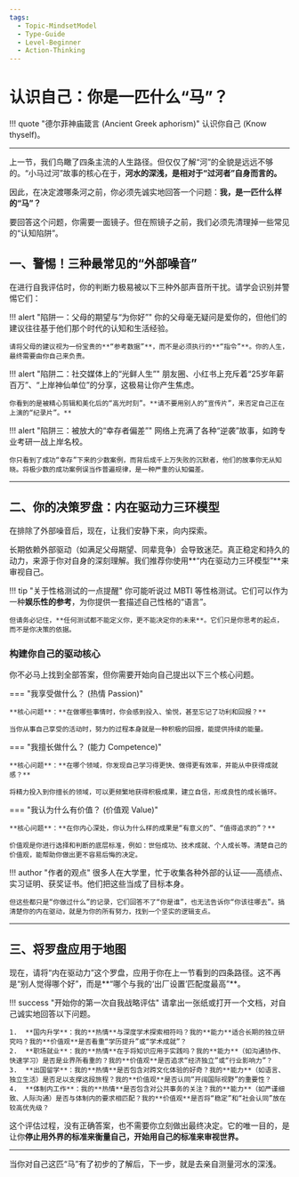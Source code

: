 ```yaml
---
tags:
  - Topic-MindsetModel
  - Type-Guide
  - Level-Beginner
  - Action-Thinking
---
```


# 认识自己：你是一匹什么“马”？

!!! quote "德尔菲神庙箴言 (Ancient Greek aphorism)"
    认识你自己 (Know thyself)。

---

上一节，我们鸟瞰了四条主流的人生路径。但仅仅了解“河”的全貌是远远不够的。“小马过河”故事的核心在于，**河水的深浅，是相对于“过河者”自身而言的。**

因此，在决定渡哪条河之前，你必须先诚实地回答一个问题：**我，是一匹什么样的“马”？**

要回答这个问题，你需要一面镜子。但在照镜子之前，我们必须先清理掉一些常见的“认知陷阱”。

## 一、警惕！三种最常见的“外部噪音”

在进行自我评估时，你的判断力极易被以下三种外部声音所干扰。请学会识别并警惕它们：

!!! alert "陷阱一：父母的期望与“为你好”"
    你的父母毫无疑问是爱你的，但他们的建议往往基于他们那个时代的认知和生活经验。

    请将父母的建议视为一份宝贵的**“参考数据”**，而不是必须执行的**“指令”**。你的人生，最终需要由你自己来负责。

!!! alert "陷阱二：社交媒体上的“光鲜人生”"
    朋友圈、小红书上充斥着“25岁年薪百万”、“上岸神仙单位”的分享，这极易让你产生焦虑。

    你看到的是被精心剪辑和美化后的“高光时刻”。**请不要用别人的“宣传片”，来否定自己正在上演的“纪录片”。**

!!! alert "陷阱三：被放大的“幸存者偏差”"
    网络上充满了各种“逆袭”故事，如跨专业考研一战上岸名校。

    你只看到了成功“幸存”下来的少数案例，而背后成千上万失败的沉默者，他们的故事你无从知晓。将极少数的成功案例误当作普遍规律，是一种严重的认知偏差。

---

## 二、你的决策罗盘：内在驱动力三环模型

在排除了外部噪音后，现在，让我们安静下来，向内探索。

长期依赖外部驱动（如满足父母期望、同辈竞争）会导致迷茫。真正稳定和持久的动力，来源于你对自身的深刻理解。我们推荐你使用**“内在驱动力三环模型”**来审视自己。

!!! tip "关于性格测试的一点提醒"
    你可能听说过 MBTI 等性格测试。它们可以作为一种**娱乐性的参考**，为你提供一套描述自己性格的“语言”。

    但请务必记住，**任何测试都不能定义你，更不能决定你的未来**。它们只是你思考的起点，而不是你决策的依据。

### 构建你自己的驱动核心

你不必马上找到全部答案，但你需要开始向自己提出以下三个核心问题。

=== "我享受做什么？ (热情 Passion)"

    **核心问题**：**在做哪些事情时，你会感到投入、愉悦，甚至忘记了功利和回报？**

    当你从事自己享受的活动时，努力的过程本身就是一种积极的回报，能提供持续的能量。

=== "我擅长做什么？ (能力 Competence)"

    **核心问题**：**在哪个领域，你发现自己学习得更快、做得更有效率，并能从中获得成就感？**

    将精力投入到你擅长的领域，可以更频繁地获得积极成果，建立自信，形成良性的成长循环。

=== "我认为什么有价值？ (价值观 Value)"

    **核心问题**：**在你内心深处，你认为什么样的成果是“有意义的”、“值得追求的”？**

    价值观是你进行选择和判断的底层标准，例如：世俗成功、技术成就、个人成长等。清楚自己的价值观，能帮助你做出更不容易后悔的决定。

!!! author "作者的观点"
    很多人在大学里，忙于收集各种外部的认证——高绩点、实习证明、获奖证书。他们把这些当成了目标本身。
    
    但这些都只是“你做过什么”的记录，它们回答不了“你是谁”，也无法告诉你“你该往哪去”。搞清楚你的内在驱动，就是为你的所有努力，找到一个坚实的逻辑支点。

---

## 三、将罗盘应用于地图

现在，请将“内在驱动力”这个罗盘，应用于你在上一节看到的四条路径。这不再是“别人觉得哪个好”，而是**“哪个与我的‘出厂设置’匹配度最高”**。

!!! success "开始你的第一次自我战略评估"
    请拿出一张纸或打开一个文档，对自己诚实地回答以下问题。

    1.  **国内升学**：我的**热情**与深度学术探索相符吗？我的**能力**适合长期的独立研究吗？我的**价值观**是否看重“学历提升”或“学术成就”？
    2.  **职场就业**：我的**热情**在于将知识应用于实践吗？我的**能力**（如沟通协作、快速学习）是否是业界所看重的？我的**价值观**是否追求“经济独立”或“行业影响力”？
    3.  **出国留学**：我的**热情**是否包含对跨文化体验的好奇？我的**能力**（如语言、独立生活）是否足以支撑这段旅程？我的**价值观**是否认同“开阔国际视野”的重要性？
    4.  **体制内工作**：我的**热情**是否包含对公共事务的关注？我的**能力**（如严谨细致、人际沟通）是否与体制内的要求相匹配？我的**价值观**是否将“稳定”和“社会认同”放在较高优先级？

这个评估过程，没有正确答案，也不需要你立刻做出最终决定。它的唯一目的，是让你**停止用外界的标准来衡量自己，开始用自己的标准来审视世界。**

---

当你对自己这匹“马”有了初步的了解后，下一步，就是去亲自测量河水的深浅。
